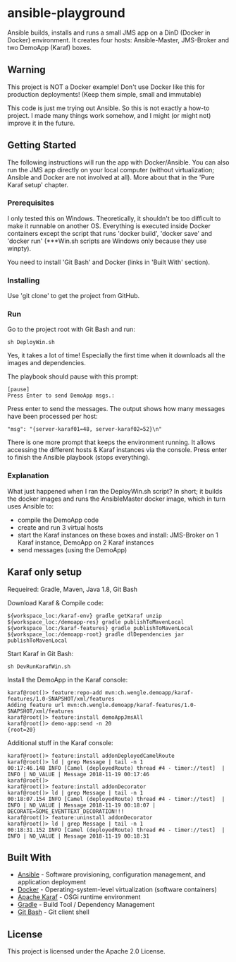 # ansible-playground

Ansible builds, installs and runs a small JMS app on a DinD (Docker in Docker) environment. It creates four hosts: Ansible-Master, JMS-Broker and two DemoApp (Karaf) boxes.

## Warning

This project is NOT a Docker example! Don't use Docker like this for production deployments! (Keep them simple, small and immutable)

This code is just me trying out Ansible. So this is not exactly a how-to project. I made many things work somehow, and I might (or might not) improve it in the future.

## Getting Started

The following instructions will run the app with Docker/Ansible. You can also run the JMS app directly on your local computer (without virtualization; Ansible and Docker are not involved at all). More about that in the 'Pure Karaf setup' chapter.

### Prerequisites

I only tested this on Windows. Theoretically, it shouldn't be too difficult to make it runnable on another OS. Everything is executed inside Docker containers except the script that runs 'docker build', 'docker save' and 'docker run' (***Win.sh scripts are Windows only because they use winpty).

You need to install 'Git Bash' and Docker (links in 'Built With' section).

### Installing

Use 'git clone' to get the project from GitHub.

### Run

Go to the project root with Git Bash and run:
```
sh DeployWin.sh
```
Yes, it takes a lot of time! Especially the first time when it downloads all the images and dependencies.

The playbook should pause with this prompt:
```
[pause]
Press Enter to send DemoApp msgs.:
```

Press enter to send the messages. The output shows how many messages have been processed per host:
```
"msg": "{server-karaf01=48, server-karaf02=52}\n"
```

There is one more prompt that keeps the environment running. It allows accessing the different hosts & Karaf instances via the console. Press enter to finish the Ansible playbook (stops everything).

### Explanation

What just happened when I ran the DeployWin.sh script? In short; it builds the docker images and runs the AnsibleMaster docker image, which in turn uses Ansible to: 
- compile the DemoApp code
- create and run 3 virtual hosts
- start the Karaf instances on these boxes and install: JMS-Broker on 1 Karaf instance, DemoApp on 2  Karaf instances
- send messages (using the DemoApp)

## Karaf only setup

Requeired: Gradle, Maven, Java 1.8, Git Bash

Download Karaf & Compile code:
```
${workspace_loc:/karaf-env} gradle getKaraf unzip
${workspace_loc:/demoapp-res} gradle publishToMavenLocal
${workspace_loc:/karaf-features} gradle publishToMavenLocal
${workspace_loc:/demoapp-root} gradle dlDependencies jar publishToMavenLocal
```

Start Karaf in Git Bash: 
```
sh DevRunKarafWin.sh
```

Install the DemoApp in the Karaf console:
```
karaf@root()> feature:repo-add mvn:ch.wengle.demoapp/karaf-features/1.0-SNAPSHOT/xml/features
Adding feature url mvn:ch.wengle.demoapp/karaf-features/1.0-SNAPSHOT/xml/features
karaf@root()> feature:install demoAppJmsAll
karaf@root()> demo-app:send -n 20
{root=20}
```

Additional stuff in the Karaf console:
```
karaf@root()> feature:install addonDeployedCamelRoute
karaf@root()> ld | grep Message | tail -n 1
00:17:46.148 INFO [Camel (deployedRoute) thread #4 - timer://test]  | INFO | NO_VALUE | Message 2018-11-19 00:17:46
karaf@root()>
karaf@root()> feature:install addonDecorator
karaf@root()> ld | grep Message | tail -n 1
00:18:07.154 INFO [Camel (deployedRoute) thread #4 - timer://test]  | INFO | NO_VALUE | Message 2018-11-19 00:18:07 | DECORATE=SOME_EVENTTEXT_DECORATION!!!
karaf@root()> feature:uninstall addonDecorator
karaf@root()> ld | grep Message | tail -n 1
00:18:31.152 INFO [Camel (deployedRoute) thread #4 - timer://test]  | INFO | NO_VALUE | Message 2018-11-19 00:18:31
```

## Built With

* [Ansible](https://www.ansible.com/) - Software provisioning, configuration management, and application deployment
* [Docker](https://www.docker.com/) - Operating-system-level virtualization (software containers)
* [Apache Karaf](https://karaf.apache.org/) - OSGi runtime environment
* [Gradle](https://gradle.org/) - Build Tool / Dependency Management
* [Git Bash](https://git-scm.com/) - Git client shell

## License

This project is licensed under the Apache 2.0 License.

